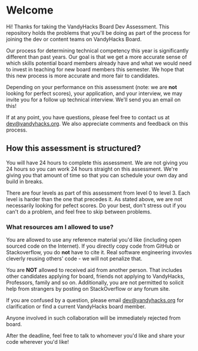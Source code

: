 # Welcome

Hi! Thanks for taking the VandyHacks Board Dev Assessment. This repository holds the problems that you'll be doing as part of the process for joining the dev or content teams on VandyHacks Board.

Our process for determining technical competency this year is significantly different than past years. Our goal is that we get a more accurate sense of which skills potential board members already have and what we would need to invest in teaching for new board members this semester. We hope that this new process is more accurate and more fair to candidates. 

Depending on your performance on this assessment (note: we are **not** looking for perfect scores), your application, and your interview, we may invite you for a follow up technical interview. We'll send you an email on this!

If at any point, you have questions, please feel free to contact us at dev@vandyhacks.org. We also appreciate comments and feedback on this process.

## How this assessment is structured?

You will have 24 hours to complete this assessment. We are not giving you 24 hours so you can work 24 hours straight on this assessment. We're giving you that amount of time so that you can schedule your own day and build in breaks. 

There are four levels as part of this assessment from level 0 to level 3. Each level is harder than the one that precedes it. As stated above, we are not necessarily looking for pefect scores. Do your best, don't stress out if you can't do a problem, and feel free to skip between problems.

### What resources am I allowed to use?
You are allowed to use any reference material you'd like (including open sourced code on the Internet). If you directly copy code from GitHub or Stackoverflow, you do **not** have to cite it. Real software engineering invovles cleverly reusing others' code - we will not penalize that. 

You are **NOT** allowed to received aid from another person. That includes other candidates applying for board, friends not applying to VandyHacks, Professors, family and so on. Additionally, you are not permitted to solicit help from strangers by posting on StackOverflow or any forum site. 

If you are confused by a question, please email dev@vandyhacks.org for clarification or find a current VandyHacks board member. 
 
Anyone involved in such collaboration will be immediately rejected from board. 

After the deadline, feel free to talk to whomever you'd like and share your code wherever you'd like!